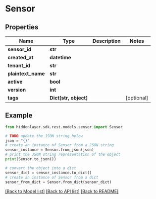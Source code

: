 # Sensor


## Properties

Name | Type | Description | Notes
------------ | ------------- | ------------- | -------------
**sensor_id** | **str** |  | 
**created_at** | **datetime** |  | 
**tenant_id** | **str** |  | 
**plaintext_name** | **str** |  | 
**active** | **bool** |  | 
**version** | **int** |  | 
**tags** | **Dict[str, object]** |  | [optional] 

## Example

```python
from hiddenlayer.sdk.rest.models.sensor import Sensor

# TODO update the JSON string below
json = "{}"
# create an instance of Sensor from a JSON string
sensor_instance = Sensor.from_json(json)
# print the JSON string representation of the object
print(Sensor.to_json())

# convert the object into a dict
sensor_dict = sensor_instance.to_dict()
# create an instance of Sensor from a dict
sensor_from_dict = Sensor.from_dict(sensor_dict)
```
[[Back to Model list]](../README.md#documentation-for-models) [[Back to API list]](../README.md#documentation-for-api-endpoints) [[Back to README]](../README.md)


